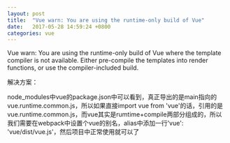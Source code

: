 ```yaml
---
layout: post
title:  "Vue warn: You are using the runtime-only build of Vue"
date:   2017-05-28 14:59:24 +0800
categories: vue
---
```

Vue warn: You are using the runtime-only build of Vue where the template compiler is not available. Either pre-compile the templates into render functions, or use the compiler-included build.

解决方案：

node_modules中vue的package.json中可以看到，真正导出的是main指向的vue.runtime.common.js，所以如果直接import vue from 'vue'的话，引用的是vue.runtime.common.js，而vue其实是rumtime+compile两部分组成的，所以我们需要在webpack中设置个vue的别名，alias中添加一行'vue': 'vue/dist/vue.js'，然后项目中正常使用就可以了
